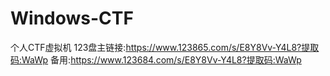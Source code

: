 # Windows-CTF
个人CTF虚拟机
123盘主链接:https://www.123865.com/s/E8Y8Vv-Y4L8?提取码:WaWp
备用:https://www.123684.com/s/E8Y8Vv-Y4L8?提取码:WaWp
